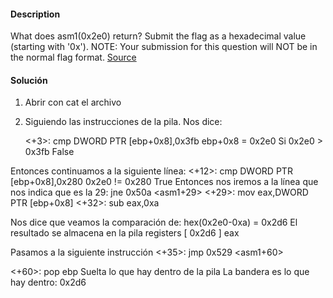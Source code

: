 #### Description

What does asm1(0x2e0) return? Submit the flag as a hexadecimal value (starting with '0x'). NOTE: Your submission for this question will NOT be in the normal flag format. [Source](https://jupiter.challenges.picoctf.org/static/f1c2358ff7d1e9386e41552c549cf2f6/test.S)

#### Solución

1. Abrir con cat el archivo
2. Siguiendo las instrucciones de la pila. Nos dice:

	<+3>:   cmp    DWORD PTR [ebp+0x8],0x3fb 
	ebp+0x8 = 0x2e0
	Si 0x2e0 > 0x3fb False

Entonces continuamos a la siguiente línea:
	<+12>:  cmp    DWORD PTR [ebp+0x8],0x280
	0x2e0 != 0x280 True
Entonces nos iremos a la línea que nos indica que es la 29:
	jne    0x50a <asm1+29>
	<+29>:  mov    eax,DWORD PTR [ebp+0x8]
	<+32>:  sub    eax,0xa

Nos dice que veamos la comparación de:
hex(0x2e0-0xa) = 0x2d6
El resultado se almacena en la pila
registers
[ 0x2d6 ] eax

Pasamos a la siguiente instrucción
<+35>:  jmp    0x529 <asm1+60>

<+60>:  pop    ebp
Suelta lo que hay dentro de la pila
La bandera es lo que hay dentro: 0x2d6


